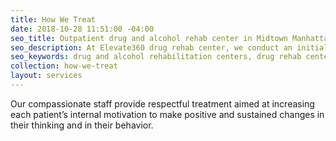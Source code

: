```yaml
---
title: How We Treat
date: 2018-10-28 11:51:00 -04:00
seo_title: Outpatient drug and alcohol rehab center in Midtown Manhattan NYC
seo_description: At Elevate360 drug rehab center, we conduct an initial comprehensive assessment and ongoing assessments to track progress and ensure the best outcomes over time.
seo_keywords: drug and alcohol rehabilitation centers, drug rehab center Midtown Manhattan, drug rehab center NY, alcohol rehab nyc, new york center for rehab, comprehensive evaluation for addiction near me
collection: how-we-treat
layout: services
---
```


Our compassionate staff provide respectful treatment aimed at increasing each patient’s internal motivation to make positive and sustained changes in their thinking and in their behavior.
